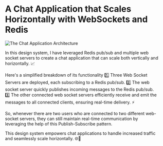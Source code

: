 # A Chat Application that Scales Horizontally with WebSockets and Redis

![The Chat Application Architecture](https://i.ibb.co/dJMZLnQ/arch.png)

In this design system, I have leveraged Redis pub/sub and multiple web socket servers to create a chat application that can scale both vertically and horizontally. 📈

Here's a simplified breakdown of its functionality
1️⃣ Three Web Socket Servers are deployed, each subscribing to a Redis pub/sub.
2️⃣ The web socket server quickly publishes incoming messages to the Redis pub/sub.
3️⃣ The other connected web socket servers efficiently receive and emit the messages to all connected clients, ensuring real-time delivery. ⚡️

So, whenever there are two users who are connected to two different web-socket servers, they can still maintain real-time communication by leveraging the help of this Publish-Subscribe pattern.

This design system empowers chat applications to handle increased traffic and seamlessly scale horizontally. 🌐🚀
